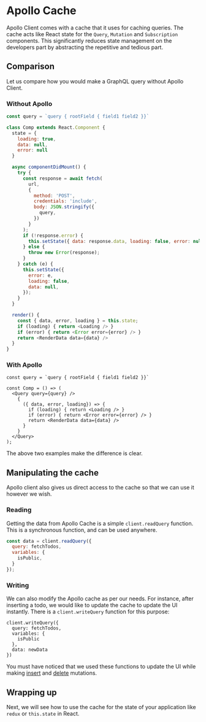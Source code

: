 # Apollo Cache

Apollo Client comes with a cache that it uses for caching queries. The cache acts like React state for the `Query`, `Mutation` and `Subscription` components. This significantly reduces state management on the developers part by abstracting the repetitive and tedious part.

## Comparison

Let us compare how you would make a GraphQL query without Apollo Client.

### Without Apollo

```js
const query = `query { rootField { field1 field2 }}`

class Comp extends React.Component {
  state = {
    loading: true,
    data: null,
    error: null
  }

  async componentDidMount() {
    try {
      const response = await fetch(
        url,
        {
          method: 'POST',
          credentials: 'include',
          body: JSON.stringify({
            query,
          })
        }
      );
      if (!response.error) {
        this.setState({ data: response.data, loading: false, error: null});
      } else {
        throw new Error(response);
      }
    } catch (e) {
      this.setState({
        error: e,
        loading: false,
        data: null,
      });
    }
  }

  render() {
    const { data, error, loading } = this.state;
    if (loading) { return <Loading /> }
    if (error) { return <Error error={error} /> }
    return <RenderData data={data} />
  }
}
```

### With Apollo

```
const query = `query { rootField { field1 field2 }}`

const Comp = () => (
  <Query query={query} />
    {
      ({ data, error, loading}) => {
        if (loading) { return <Loading /> }
        if (error) { return <Error error={error} /> }
        return <RenderData data={data} />    
      }
    } 
  </Query>
);
```

The above two examples make the difference is clear.

## Manipulating the cache

Apollo client also gives us direct access to the cache so that we can use it however we wish.

### Reading

Getting the data from Apollo Cache is a simple `client.readQuery` function. This is a synchronous function, and can be used anywhere.

```js
const data = client.readQuery({
  query: fetchTodos,
  variables: {
    isPublic,
  }
});
```

### Writing

We can also modify the Apollo cache as per our needs. For instance, after inserting a todo, we would like to update the cache to update the UI instantly. There is a `client.writeQuery` function for this purpose:

```
client.writeQuery({
  query: fetchTodos,
  variables: {
    isPublic
  },
  data: newData
})
```

You must have noticed that we used these functions to update the UI while making [insert](TODO) and [delete](TODO) mutations.

## Wrapping up

Next, we will see how to use the cache for the state of your application like `redux` or `this.state` in React.